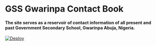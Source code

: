 # GSS Gwarinpa Contact Book
#### The site serves as a reservoir of contact information of all present and past Government Secondary School, Gwarinpa Abuja, Nigeria.

[![Deploy](https://www.herokucdn.com/deploy/button.svg)](https://dashboard.heroku.com/apps/gss-contact-book/activity)
